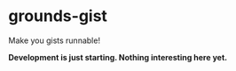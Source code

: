 # grounds-gist
Make you gists runnable!

**Development is just starting. Nothing interesting here yet.**
